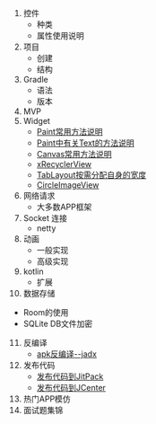 1. 控件
   - 种类
   - 属性使用说明
2. 项目
   - 创建
   - 结构
3. Gradle
   - 语法
   - 版本
4. MVP
5. Widget
   - [Paint常用方法说明](widget/Paint/Paint常用方法说明.md)
   - [Paint中有关Text的方法说明](widget/textpaint/Paint中有关Text的方法说明.md)
   - [Canvas常用方法说明](widget/canvas/Canvas常用方法说明.md)
   - [xRecyclerView](widget/xRecyclerView/xRecyclerView.md)
   - [TabLayout按需分配自身的宽度](widget/TabLayout按需分配自身的宽度/TabLayout按需分配自身的宽度.md)
   - [CircleImageView](widget/CircleImageView/CircleImageView.md)
6. 网络请求
   - 大多数APP框架
7. Socket 连接
   - netty
8. 动画
   - 一般实现
   - 高级实现
9. kotlin
   - 扩展
10. 数据存储
   - Room的使用
   - SQLite DB文件加密
11. 反编译
    * [apk反编译--jadx](decompilation/apk反编译--jadx.md)
12. 发布代码
    - [发布代码到JitPack](publish/JitPack/发布代码到JitPack.md)
    - [发布代码到JCenter](publish/JCenter/发布代码到JCenter.md)
13. 热门APP模仿
14. 面试题集锦